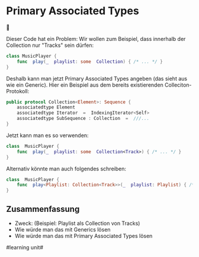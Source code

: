 # Primary Associated Types
🥇


Dieser Code hat ein Problem: Wir wollen zum Beispiel, dass innerhalb der Collection nur "Tracks" sein dürfen:

```swift
class MusicPlayer { 
	func  play(_  playlist: some  Collection) { /* ... */ }
}
```

Deshalb kann man jetzt Primary Associated Types angeben (das sieht aus wie ein Generic). Hier ein Beispiel aus dem bereits existierenden Colleciton-Protokoll:

```swift
public protocol Collection<Element>: Sequence {
	associatedtype Element 
	associatedtype Iterator  =  IndexingIterator<Self>
	associatedtype SubSequence : Collection  =  ///...
}
```

Jetzt kann man es so verwenden:

```swift
class  MusicPlayer { 
	func  play(_  playlist: some  Collection<Track>) { /* ... */ }
}
```

Alternativ könnte man auch folgendes schreiben:

```swift
class  MusicPlayer {
	func  play<Playlist: Collection<Track>>(_  playlist: Playlist) { /* ... */ }
}
```

## Zusammenfassung
- Zweck: (Beispiel: Playlist als Collection von Tracks)
- Wie würde man das mit Generics lösen
- Wie würde man das mit Primary Associated Types lösen


#learning unit#